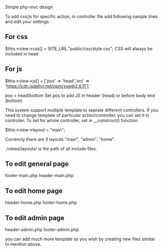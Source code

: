 Simple php-mvc design

To add css/js for specific action, in controller file add following sample lines and edit your settings

For css
---------
$this->view->css[] = SITE_URL."public/css/style.css";
CSS will always be included in head


For js
--------------
$this->view->js[] = ['pos' => 'head','src' => 'https://cdn.jsdelivr.net/npm/vue@2.6.11'];

pos = head/bottom
Set pos to add JS in header (head) or before body end (bottom)



This system support multiple template to seprate different controllers. If you need to change template of particular action/controller, you can set
it in controller.
To set for whole controller, set in __construct() function.

$this->view->layout = "main";

Currencly there are 3 layouts "main", "admin", "home".

./views/layouts/ is the path of all include files. 

To edit general page
----------------------
footer-main.php
header-main.php

To edit home page
---------------------
header-home.php
footer-home.php

To edit admin page
---------------------
header-admin.php
footer-admin.php


you can add much more template as you wish by creating new files similar to mention above.


